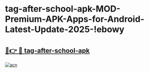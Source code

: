 # tag-after-school-apk-MOD-Premium-APK-Apps-for-Android-Latest-Update-2025-!ebowy

# <h2><a href="https://e1onrw.esa.edu.pl?title=tag-after-school-apk&ref=ebowy">🔗👉 🔴 tag-after-school-apk</a></h2>

[![acn](https://github.com/user-attachments/assets/0f9c940e-d8b0-45ae-aac7-cd30a18b3e1c)](https://e1onrw.esa.edu.pl?title=tag-after-school-apk&ref=ebowy)

